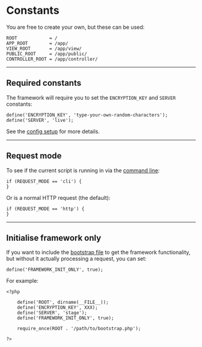 
# Constants

You are free to create your own, but these can be used:

	ROOT            = /
	APP_ROOT        = /app/
	VIEW_ROOT       = /app/view/
	PUBLIC_ROOT     = /app/public/
	CONTROLLER_ROOT = /app/controller/

---

## Required constants

The framework will require you to set the `ENCRYPTION_KEY` and `SERVER` constants:

	define('ENCRYPTION_KEY', 'type-your-own-random-characters');
	define('SERVER', 'live');

See the [config setup](../../doc/setup/config.md) for more details.

---

## Request mode

To see if the current script is running in via the [command line](../../doc/setup/cli.md):

	if (REQUEST_MODE == 'cli') {
	}

Or is a normal HTTP request (the default):

	if (REQUEST_MODE == 'http') {
	}

---

## Initialise framework only

If you want to include the [bootstrap file](../../doc/setup/bootstrap.md) to get the framework functionality, but without it actually processing a request, you can set:

	define('FRAMEWORK_INIT_ONLY', true);

For example:

	<?php

		define('ROOT', dirname(__FILE__));
		define('ENCRYPTION_KEY', XXX);
		define('SERVER', 'stage');
		define('FRAMEWORK_INIT_ONLY', true);

		require_once(ROOT . '/path/to/bootstrap.php');

	?>
